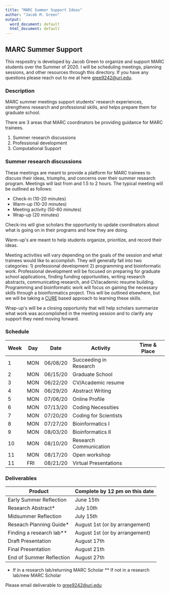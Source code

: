 ```yaml
---
title: "MARC Summer Support Ideas"
author: "Jacob M. Green"
output:
  word_document: default
  html_document: default
---
```


## MARC Summer Support

This respositry is developed by Jacob Green to organize and support MARC students over the Summer of 2020. I will be scheduling meetings, planning sessions, and other resources through this directory. If you have any questions please reach out to me at here gree9242@uri.edu. 

### Description
MARC summer meetings support students’ research experiences, strengthens research and professional skills, and helps prepare them for graduate school.

There are 3 areas that MARC coordinators be providing guidance for MARC trainees. 

1) Summer research discussions
2) Professional development
3) Computational Support

### Summer research discussions
These meetings are meant to provide a platform for MARC trainees to discuss their ideas, triumphs, and concerns over their summer research program. Meetings will last from and 1.5 to 2 hours. The typical meeting will be outlined as follows:

* Check-in (10-20 minutes)
* Warm-up (10-20 minutes)
* Meeting activity (50-60 minutes)
* Wrap-up (20 minutes)

Check-ins will give scholars the opportunity to update coordinators about what is going on in their programs and how they are doing.

Warm-up's are meant to help students organize, prioritize, and record their ideas.

Meeting activities will vary depending on the goals of the session and what trainees would like to accomplish. They will generally fall into two categories: 1) professional development 2) programming and bioinformatic work. Professional development will be focused on preparing for graduate school applications, finding funding opportunities, writing research abstracts, communicating research, and CV/academic resume building. Programming and bioinformatic work will focus on gaining the necessary skills through a bioinformatics project. This will be outlined elsewhere, but we will be taking a [CURE](https://www.hhmi.org/science-education/programs/model-programs-course-based-undergraduate-research-experience-cre-or-cure) based approach to learning these skills. 

Wrap-up's will be a closing opportunity that will help scholars summarize what work was accomplished in the meeting session and to clarify any support they need moving forward. 

### Schedule 

Week | Day | Date     | Activity               | Time & Place       | 
---- | --- | -------- | ---------------------- | ------------------ |
1    | MON | 06/08/20 | Succeeding in Research |                    |
2    | MON | 06/15/20 | Graduate School        |                    |
3    | MON | 06/22/20 | CV/Academic resume     |                    |
4    | MON | 06/29/20 | Abstract Writing       |                    |
5    | MON | 07/06/20 | Online Profile         |                    |
6    | MON | 07/13/20 | Coding Necessities     |                    |
7    | MON | 07/20/20 | Coding for Scientists  |                    |
8    | MON | 07/27/20 | Bioinformatics I       |                    |
9    | MON | 08/03/20 | Bioinformatics II      |                    |
10   | MON | 08/10/20 | Research Communication |                    |
11   | MON | 08/17/20 | Open workshop          |                    |
11   | FRI | 08/21/20 | Virtual Presentations  |                    |

### Deliverables

Product                    | Complete by 12 pm on this date  |
-------------------------- | ------------------------------- |
Early Summer Reflection    | June 15th                       |
Research Abstract*         | July 10th                       |
Midsummer Reflection       | July 15th                       |
Reseach Planning Guide*    | August 1st (or by arrangement)  |
Finding a research lab**   | August 1st (or by arrangement)  |
Draft Presentation         | August 17th                     |
Final Presentation         | August 21th                     |
End of Summer Reflection   | August 27th                     | 


* If in a research lab/returning MARC Scholar
** If not in a research lab/new MARC Scholar

Please email deliverable to gree9242@uri.edu